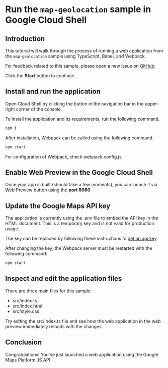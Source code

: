 # Run the `map-geolocation` sample in Google Cloud Shell

<walkthrough-tutorial-duration duration="10"/>

## Introduction

This tutorial will walk through the process of running a web application from
the `map-geolocation` sample using TypeScript, Babel, and Webpack.

For feedback related to this sample, please open a new issue on
[GitHub](https://github.com/googlemaps/js-samples/issues).

Click the **Start** button to continue.

## Install and run the application

Open Cloud Shell by clicking the
<walkthrough-cloud-shell-icon></walkthrough-cloud-shell-icon> button in the
navigation bar in the upper-right corner of the console.

To install the application and its requirements, run the following command.

```bash
npm i
```

After installation, Webpack can be called using the following command.

```bash
npm start
```

For configuration of Webpack, check
<walkthrough-editor-open-file filePath="webpack.config.js">webpack.config.js</walkthrough-editor-open-file>.

## Enable Web Preview in the Google Cloud Shell

Once your app is built (should take a few moments), you can launch it via
<walkthrough-spotlight-pointer target="cloudshell" spotlightId="devshell-web-preview-button">Web
Preview button</walkthrough-spotlight-pointer> using the **port 8080**.

## Update the Google Maps API key

The application is currently using the
<walkthrough-editor-open-file filePath=".env">.env</walkthrough-editor-open-file>
file to embed the API key in the HTML document. This is a temporary key and is
not valid for production usage.

The key can be replaced by following these instructions to
[get an api key](https://developers.google.com/maps/documentation/javascript/get-api-key).

After changing the key, the Webpack server must be restarted with the following
command:

```bash
npm start
```

## Inspect and edit the application files

There are three main files for this sample:

*   <walkthrough-editor-open-file filePath="src/index.ts">src/index.ts</walkthrough-editor-open-file>
*   <walkthrough-editor-open-file filePath="src/index.html">src/index.html</walkthrough-editor-open-file>
*   <walkthrough-editor-open-file filePath="src/style.css">src/style.css</walkthrough-editor-open-file>

Try editing the <walkthrough-editor-open-file filePath="src/index.ts">src/index.ts</walkthrough-editor-open-file> file and see how the web application in the web preview immediately reloads with the changes.

## Conclusion

<walkthrough-conclusion-trophy></walkthrough-conclusion-trophy>

Congratulations! You've just launched a web application using the Google Maps
Platform JS API.
